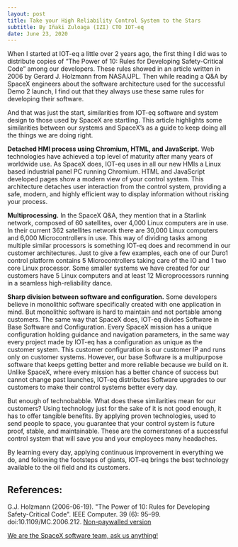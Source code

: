 ```yaml
---
layout: post
title: Take your High Reliability Control System to the Stars
subtitle: By Iñaki Zuloaga (IZI) CTO IOT-eq
date: June 23, 2020
---
```


When I started at IOT-eq a little over 2 years ago, the first thing I did was to distribute copies of “The Power of 10: Rules for Developing Safety-Critical Code” among our developers. These rules showed in an article written in 2006 by Gerard J. Holzmann from NASA/JPL. Then while reading a Q&A by SpaceX engineers about the software architecture used for the successful Demo 2 launch, I find out that they always use these same rules for developing their software.

And that was just the start, similarities from IOT-eq software and system design to those used by SpaceX are startling. This article highlights some similarities between our systems and SpaceX’s as a guide to keep doing all the things we are doing right.

**Detached HMI process using Chromium, HTML, and JavaScript.** Web technologies have achieved a top level of maturity after many years of worldwide use. As SpaceX does, IOT-eq uses in all our new HMIs a Linux based industrial panel PC running Chromium. HTML and JavaScript developed pages show a modern view of your control system. This architecture detaches user interaction from the control system, providing a safe, modern, and highly efficient way to display information without risking your process.

**Multiprocessing.** In the SpaceX Q&A, they mention that in a Starlink network, composed of 60 satellites, over 4,000 Linux computers are in use. In their current 362 satellites network there are 30,000 Linux computers and 6,000 Microcontrollers in use. This way of dividing tasks among multiple similar processors is something IOT-eq does and recommend in our customer architectures. Just to give a few examples, each one of our Duro1 control platform contains 5 Microcontrollers taking care of the IO and 1 two core Linux processor. Some smaller systems we have created for our customers have 5 Linux computers and at least 12 Microprocessors running in a seamless high-reliability dance.

**Sharp division between software and configuration.** Some developers believe in monolithic software specifically created with one application in mind. But monolithic software is hard to maintain and not portable among customers. The same way that SpaceX does, IOT-eq divides Software in Base Software and Configuration. Every SpaceX mission has a unique configuration holding guidance and navigation parameters, in the same way every project made by IOT-eq has a configuration as unique as the customer system. This customer configuration is our customer IP and runs only on customer systems. However, our base Software is a multipurpose software that keeps getting better and more reliable because we build on it. Unlike SpaceX, where every mission has a better chance of success but cannot change past launches, IOT-eq distributes Software upgrades to our customers to make their control systems better every day.

But enough of technobabble. What does these similarities mean for our customers? Using technology just for the sake of it is not good enough, it has to offer tangible benefits. By applying proven technologies, used to send people to space, you guarantee that your control system is future proof, stable, and maintainable. These are the cornerstones of a successful control system that will save you and your employees many headaches.

By learning every day, applying continuous improvement in everything we do, and following the footsteps of giants, IOT-eq brings the best technology available to the oil field and its customers.

## References: 
G.J. Holzmann (2006-06-19). "The Power of 10: Rules for Developing Safety-Critical Code". IEEE Computer. 39 (6): 95–99. doi:10.1109/MC.2006.212. [Non-paywalled version](http://web.eecs.umich.edu/~imarkov/10rules.pdf)

[We are the SpaceX software team, ask us anything!](https://www.reddit.com/r/spacex/comments/gxb7j1/we_are_the_spacex_software_team_ask_us_anything/)

